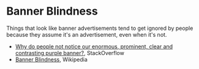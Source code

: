 # Banner Blindness

Things that look like banner advertisements tend to get ignored by people
because they assume it's an advertisement, even when it's not.

- [Why do people not notice our enormous, prominent, clear and contrasting
  purple banner?](https://ux.stackexchange.com/a/120543), StackOverflow
- [Banner Blindness](https://en.wikipedia.org/wiki/Banner_blindness), Wikipedia
